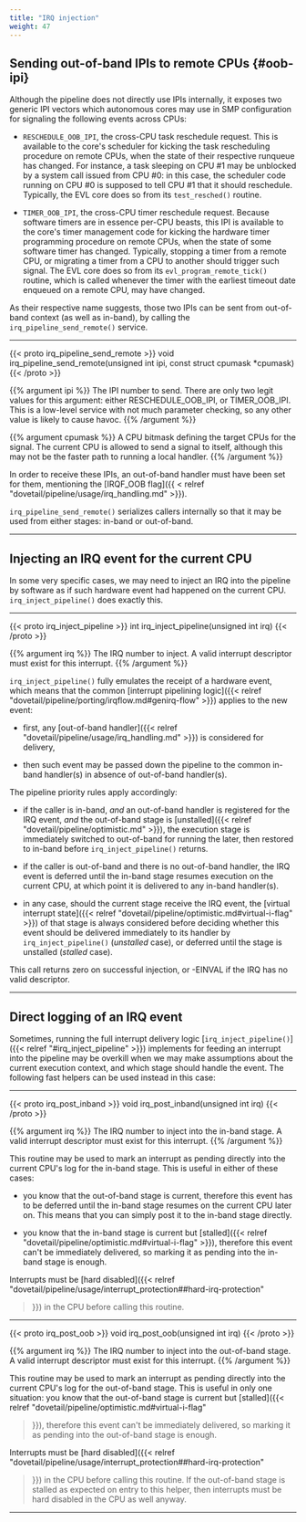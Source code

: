 ```yaml
---
title: "IRQ injection"
weight: 47
---
```


## Sending out-of-band IPIs to remote CPUs {#oob-ipi}

Although the pipeline does not directly use IPIs internally, it
exposes two generic IPI vectors which autonomous cores may use in SMP
configuration for signaling the following events across CPUs:

- `RESCHEDULE_OOB_IPI`, the cross-CPU task reschedule request. This is
  available to the core's scheduler for kicking the task rescheduling
  procedure on remote CPUs, when the state of their respective
  runqueue has changed. For instance, a task sleeping on CPU #1 may be
  unblocked by a system call issued from CPU #0: in this case, the
  scheduler code running on CPU #0 is supposed to tell CPU #1 that it
  should reschedule. Typically, the EVL core does so from its
  `test_resched()` routine.

- `TIMER_OOB_IPI`, the cross-CPU timer reschedule request. Because
  software timers are in essence per-CPU beasts, this IPI is available
  to the core's timer management code for kicking the hardware timer
  programming procedure on remote CPUs, when the state of some
  software timer has changed. Typically, stopping a timer from a
  remote CPU, or migrating a timer from a CPU to another should
  trigger such signal. The EVL core does so from its
  `evl_program_remote_tick()` routine, which is called whenever the
  timer with the earliest timeout date enqueued on a remote CPU, may
  have changed.
 
As their respective name suggests, those two IPIs can be sent from
out-of-band context (as well as in-band), by calling the
`irq_pipeline_send_remote()` service.

---

{{< proto irq_pipeline_send_remote >}}
void irq_pipeline_send_remote(unsigned int ipi, const struct cpumask *cpumask)
{{< /proto >}}

{{% argument ipi %}}
The IPI number to send. There are only two legit values for this
argument: either RESCHEDULE_OOB_IPI, or TIMER_OOB_IPI. This is a
low-level service with not much parameter checking, so any other value
is likely to cause havoc.
{{% /argument %}}

{{% argument cpumask %}}
A CPU bitmask defining the target CPUs for the signal. The current CPU
is allowed to send a signal to itself, although this may not be the
faster path to running a local handler.
{{% /argument %}}

In order to receive these IPIs, an out-of-band handler must have been
set for them, mentioning the [IRQF_OOB flag]({{ < relref
"dovetail/pipeline/usage/irq_handling.md" >}}).

`irq_pipeline_send_remote()` serializes callers internally so that it
may be used from either stages: in-band or out-of-band.

---

## Injecting an IRQ event for the current CPU

In some very specific cases, we may need to inject an IRQ into the
pipeline by software as if such hardware event had happened on the
current CPU. `irq_inject_pipeline()` does exactly this.

---

{{< proto irq_inject_pipeline >}}
int irq_inject_pipeline(unsigned int irq)
{{< /proto >}}

{{% argument irq %}}
The IRQ number to inject. A valid interrupt descriptor must exist
for this interrupt.
{{% /argument %}}

`irq_inject_pipeline()` fully emulates the receipt of a hardware
event, which means that the common [interrupt pipelining logic]({{<
relref "dovetail/pipeline/porting/irqflow.md#genirq-flow" >}}) applies
to the new event:

- first, any [out-of-band handler]({{< relref
  "dovetail/pipeline/usage/irq_handling.md" >}}) is considered for
  delivery,

- then such event may be passed down the pipeline to the common
  in-band handler(s) in absence of out-of-band handler(s).

The pipeline priority rules apply accordingly:

- if the caller is in-band, _and_ an out-of-band handler is registered
  for the IRQ event, _and_ the out-of-band stage is [unstalled]({{<
  relref "dovetail/pipeline/optimistic.md" >}}), the execution stage
  is immediately switched to out-of-band for running the later, then
  restored to in-band before `irq_inject_pipeline()` returns.

- if the caller is out-of-band and there is no out-of-band handler,
  the IRQ event is deferred until the in-band stage resumes execution
  on the current CPU, at which point it is delivered to any in-band
  handler(s).

- in any case, should the current stage receive the IRQ event, the
  [virtual interrupt state]({{< relref
  "dovetail/pipeline/optimistic.md#virtual-i-flag" >}}) of that stage
  is always considered before deciding whether this event should be
  delivered immediately to its handler by `irq_inject_pipeline()`
  (_unstalled_ case), or deferred until the stage is unstalled
  (_stalled_ case).

This call returns zero on successful injection, or -EINVAL if the IRQ
has no valid descriptor.

---

## Direct logging of an IRQ event

Sometimes, running the full interrupt delivery logic
[`irq_inject_pipeline()`]({{< relref "#irq_inject_pipeline" >}})
implements for feeding an interrupt into the pipeline may be overkill
when we may make assumptions about the current execution context, and
which stage should handle the event. The following fast helpers can be
used instead in this case:

---

{{< proto irq_post_inband >}}
void irq_post_inband(unsigned int irq)
{{< /proto >}}

{{% argument irq %}}
The IRQ number to inject into the in-band stage. A valid interrupt
descriptor must exist for this interrupt.
{{% /argument %}}

This routine may be used to mark an interrupt as pending directly into
the current CPU's log for the in-band stage. This is useful in either
of these cases:

- you know that the out-of-band stage is current, therefore this event
  has to be deferred until the in-band stage resumes on the current
  CPU later on. This means that you can simply post it to the in-band
  stage directly.

- you know that the in-band stage is current but [stalled]({{< relref
  "dovetail/pipeline/optimistic.md#virtual-i-flag" >}}), therefore
  this event can't be immediately delivered, so marking it as pending
  into the in-band stage is enough.

Interrupts must be [hard disabled]({{< relref
"dovetail/pipeline/usage/interrupt_protection##hard-irq-protection"
>}}) in the CPU before calling this routine.

---

{{< proto irq_post_oob >}}
void irq_post_oob(unsigned int irq)
{{< /proto >}}

{{% argument irq %}}
The IRQ number to inject into the out-of-band stage. A valid interrupt
descriptor must exist for this interrupt.
{{% /argument %}}

This routine may be used to mark an interrupt as pending directly into
the current CPU's log for the out-of-band stage. This is useful in
only one situation: you know that the out-of-band stage is current but
[stalled]({{< relref "dovetail/pipeline/optimistic.md#virtual-i-flag"
>}}), therefore this event can't be immediately delivered, so marking
it as pending into the out-of-band stage is enough.

Interrupts must be [hard disabled]({{< relref
"dovetail/pipeline/usage/interrupt_protection##hard-irq-protection"
>}}) in the CPU before calling this routine. If the out-of-band stage
is stalled as expected on entry to this helper, then interrupts must
be hard disabled in the CPU as well anyway.

---
